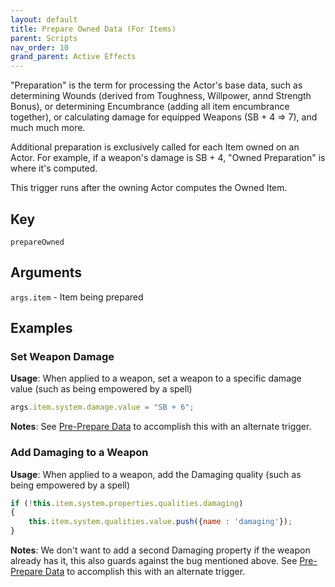 ```yaml
---
layout: default
title: Prepare Owned Data (For Items)
parent: Scripts
nav_order: 10
grand_parent: Active Effects
---
```


"Preparation" is the term for processing the Actor's base data, such as determining Wounds (derived from Toughness, Willpower, annd Strength Bonus), or determining Encumbrance (adding all item encumbrance together), or calculating damage for equipped Weapons (SB + 4 => 7), and much much more.

Additional preparation is exclusively called for each Item owned on an Actor. For example, if a weapon's damage is SB + 4, "Owned Preparation" is where it's computed.

This trigger runs after the owning Actor computes the Owned Item.

## Key

`prepareOwned`

## Arguments 

`args.item` - Item being prepared

## Examples

### Set Weapon Damage

**Usage**: When applied to a weapon, set a weapon to a specific damage value (such as being empowered by a spell)

```js
args.item.system.damage.value = "SB + 6";
```

**Notes**: See [Pre-Prepare Data](./prePrepareData.md) to accomplish this with an alternate trigger.

### Add Damaging to a Weapon

**Usage**: When applied to a weapon, add the Damaging quality (such as being empowered by a spell)

```js
if (!this.item.system.properties.qualities.damaging) 
{
    this.item.system.qualities.value.push({name : 'damaging'});
}
```

**Notes**: We don't want to add a second Damaging property if the weapon already has it, this also guards against the bug mentioned above. See [Pre-Prepare Data](./prePrepareData.md) to accomplish this with an alternate trigger.
